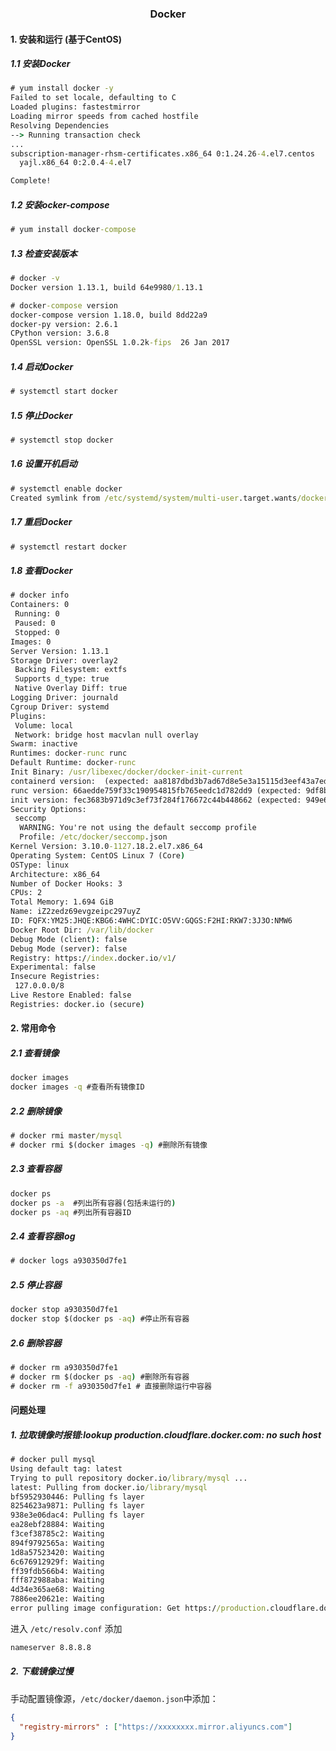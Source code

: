 <h3 align="center"><b>Docker</b></h3>

#### 1. 安装和运行 (基于CentOS)

##### 1.1 安装Docker
```cmd
# yum install docker -y
Failed to set locale, defaulting to C
Loaded plugins: fastestmirror
Loading mirror speeds from cached hostfile
Resolving Dependencies
--> Running transaction check
...
subscription-manager-rhsm-certificates.x86_64 0:1.24.26-4.el7.centos                           usermode.x86_64 0:1.111-6.el7                                                     
  yajl.x86_64 0:2.0.4-4.el7                                                                     

Complete!
```

##### 1.2 安装ocker-compose
```cmd
# yum install docker-compose
```

##### 1.3 检查安装版本
```cmd
# docker -v
Docker version 1.13.1, build 64e9980/1.13.1

# docker-compose version
docker-compose version 1.18.0, build 8dd22a9
docker-py version: 2.6.1
CPython version: 3.6.8
OpenSSL version: OpenSSL 1.0.2k-fips  26 Jan 2017
```

##### 1.4 启动Docker
```cmd
# systemctl start docker
```

##### 1.5 停止Docker
```cmd
# systemctl stop docker
```

##### 1.6 设置开机启动
```cmd
# systemctl enable docker
Created symlink from /etc/systemd/system/multi-user.target.wants/docker.service to /usr/lib/systemd/system/docker.service.
```

##### 1.7 重启Docker
```cmd
# systemctl restart docker
```

##### 1.8 查看Docker
```cmd
# docker info
Containers: 0
 Running: 0
 Paused: 0
 Stopped: 0
Images: 0
Server Version: 1.13.1
Storage Driver: overlay2
 Backing Filesystem: extfs
 Supports d_type: true
 Native Overlay Diff: true
Logging Driver: journald
Cgroup Driver: systemd
Plugins: 
 Volume: local
 Network: bridge host macvlan null overlay
Swarm: inactive
Runtimes: docker-runc runc
Default Runtime: docker-runc
Init Binary: /usr/libexec/docker/docker-init-current
containerd version:  (expected: aa8187dbd3b7ad67d8e5e3a15115d3eef43a7ed1)
runc version: 66aedde759f33c190954815fb765eedc1d782dd9 (expected: 9df8b306d01f59d3a8029be411de015b7304dd8f)
init version: fec3683b971d9c3ef73f284f176672c44b448662 (expected: 949e6facb77383876aeff8a6944dde66b3089574)
Security Options:
 seccomp
  WARNING: You're not using the default seccomp profile
  Profile: /etc/docker/seccomp.json
Kernel Version: 3.10.0-1127.18.2.el7.x86_64
Operating System: CentOS Linux 7 (Core)
OSType: linux
Architecture: x86_64
Number of Docker Hooks: 3
CPUs: 2
Total Memory: 1.694 GiB
Name: iZ2zedz69evgzeipc297uyZ
ID: FQFX:YM25:JHQE:KBG6:4WHC:DYIC:O5VV:GQGS:F2HI:RKW7:3J3O:NMW6
Docker Root Dir: /var/lib/docker
Debug Mode (client): false
Debug Mode (server): false
Registry: https://index.docker.io/v1/
Experimental: false
Insecure Registries:
 127.0.0.0/8
Live Restore Enabled: false
Registries: docker.io (secure)
```

#### 2. 常用命令

##### 2.1 查看镜像
```cmd
docker images
docker images -q #查看所有镜像ID
```

##### 2.2 删除镜像
```cmd
# docker rmi master/mysql
# docker rmi $(docker images -q) #删除所有镜像
```

##### 2.3 查看容器
```cmd
docker ps
docker ps -a  #列出所有容器(包括未运行的)
docker ps -aq #列出所有容器ID
```

##### 2.4 查看容器log
```cmd
# docker logs a930350d7fe1
```

##### 2.5 停止容器
```cmd
docker stop a930350d7fe1
docker stop $(docker ps -aq) #停止所有容器
```

##### 2.6 删除容器
```cmd
# docker rm a930350d7fe1
# docker rm $(docker ps -aq) #删除所有容器
# docker rm -f a930350d7fe1 # 直接删除运行中容器
```

#### 问题处理

##### 1. 拉取镜像时报错:lookup production.cloudflare.docker.com: no such host
```cmd
# docker pull mysql
Using default tag: latest
Trying to pull repository docker.io/library/mysql ... 
latest: Pulling from docker.io/library/mysql
bf5952930446: Pulling fs layer 
8254623a9871: Pulling fs layer 
938e3e06dac4: Pulling fs layer 
ea28ebf28884: Waiting 
f3cef38785c2: Waiting 
894f9792565a: Waiting 
1d8a57523420: Waiting 
6c676912929f: Waiting 
ff39fdb566b4: Waiting 
fff872988aba: Waiting 
4d34e365ae68: Waiting 
7886ee20621e: Waiting 
error pulling image configuration: Get https://production.cloudflare.docker.com/registry-v2/docker/registry/v2/blobs/sha256/0d/0d64f46acfd1af4ee6a162f80c6e07e843761bf14d412060023bf0e69e720fb4/data?verify=1597410658-gR3hOa3pYHl9U6iRpV3OykN4STI%3D: dial tcp: lookup production.cloudflare.docker.com: no such host
```

进入 ```/etc/resolv.conf``` 添加
```cmd
nameserver 8.8.8.8
````

##### 2. 下载镜像过慢
手动配置镜像源，```/etc/docker/daemon.json```中添加：
```json
{
  "registry-mirrors" : ["https://xxxxxxxx.mirror.aliyuncs.com"]
}
```